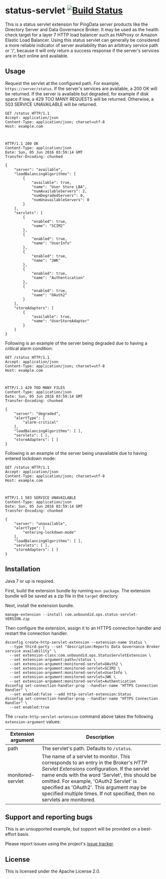 # status-servlet [![Build Status](https://travis-ci.org/pingidentity/status-servlet.svg?branch=master)](https://travis-ci.org/pingidentity/status-servlet)

This is a status servlet extension for PingData server products like the Directory
Server and Data Governance Broker. It may be used as the health check target for
a layer 7 HTTP load balancer such as HAProxy or Amazon Elastic Load Balancer. 
Using this status servlet can generally be considered a more reliable indicator
of server availability than an arbitrary service path or '/', because it will
only return a success response if the server's services are in fact online and
available.

## Usage

Request the servlet at the configured path. 
For example, `https://server/status`. If the server's services are available, a
200 OK will be returned. If the server is available but degraded, for example if
disk space if low, a 429 TOO MANY REQUESTS will be returned. Otherwise, a 503
SERVICE UNAVAILABLE will be returned.

```http
GET /status HTTP/1.1
Accept: application/json
Content-Type: application/json; charset=utf-8
Host: example.com



HTTP/1.1 200 OK
Content-Type: application/json
Date: Sun, 05 Jun 2016 03:59:14 GMT
Transfer-Encoding: chunked

{
    "server": "available",
    "loadBalancingAlgorithms": [
        {
            "available": true, 
            "name": "User Store LBA", 
            "numAvailableServers": 2, 
            "numDegradedServers": 0, 
            "numUnavailableServers": 0
        }
    ], 
    "servlets": [
        {
            "enabled": true, 
            "name": "SCIM2"
        }, 
        {
            "enabled": true, 
            "name": "UserInfo"
        }, 
        {
            "enabled": true, 
            "name": "JWK"
        }, 
        {
            "enabled": true, 
            "name": "Authentication"
        }, 
        {
            "enabled": true, 
            "name": "OAuth2"
        }
    ], 
    "storeAdapters": [
        {
            "available": true, 
            "name": "UserStoreAdapter"
        }
    ]
}
```

Following is an example of the server being degraded due to having
a critical alarm condition:

```http
GET /status HTTP/1.1
Accept: application/json
Content-Type: application/json; charset=utf-8
Host: example.com



HTTP/1.1 429 TOO MANY FILES
Content-Type: application/json
Date: Sun, 05 Jun 2016 03:59:14 GMT
Transfer-Encoding: chunked

{
    "server": "degraded",
    "alertType": [
        "alarm-critical"
    ],
    "loadBalancingAlgorithms": [ ],
    "servlets": [ ],
    "storeAdapters": [ ]
}
```

Following is an example of the server being unavailable due to having
entered lockdown mode:

```http
GET /status HTTP/1.1
Accept: application/json
Content-Type: application/json; charset=utf-8
Host: example.com



HTTP/1.1 503 SERVICE UNAVAILABLE
Content-Type: application/json
Date: Sun, 05 Jun 2016 03:59:14 GMT
Transfer-Encoding: chunked

{
    "server": "unavailable",
    "alertType": [
        "entering-lockdown-mode"
    ],
    "loadBalancingAlgorithms": [ ],
    "servlets": [ ],
    "storeAdapters": [ ]
}
```

## Installation

Java 7 or up is required.

First, build the extension bundle by running `mvn package`. The extension bundle will be saved as a zip file in the `target` directory.

Next, install the extension bundle.

```
manage-extension --install com.unboundid.ops.status-servlet-VERSION.zip
```

Then configure the extension, assign it to an HTTPS connection handler and 
restart the connection handler.

```
dsconfig create-http-servlet-extension --extension-name Status \
  --type third-party --set "description:Reports Data Governance Broker service availability" \
  --set extension-class:com.unboundid.ops.StatusServletExtension \
  --set extension-argument:path=/status \
  --set extension-argument:monitored-servlet=OAuth2 \
  --set extension-argument:monitored-servlet=SCIM2 \
  --set extension-argument:monitored-servlet=UserInfo \
  --set extension-argument:monitored-servlet=JWK \
  --set extension-argument:monitored-servlet=Authentication
dsconfig set-connection-handler-prop --handler-name "HTTPS Connection Handler" \
  --set enabled:false --add http-servlet-extension:Status
dsconfig set-connection-handler-prop --handler-name "HTTPS Connection Handler" \
  --set enabled:true
```

The `create-http-servlet-extension` command above takes the following `extension-argument` values:

| Extension argument | Description |
| --- | --- |
| path | The servlet's path. Defaults to `/status`. |
| monitored-servlet | The name of a servlet to monitor. This corresponds to an entry in the Broker's _HTTP Servlet Extensions_ configuration. If the servlet name ends with the word 'Servlet', this should be omitted. For example, 'OAuth2 Servlet' is specified as 'OAuth2'. This argument may be specified multiple times. If not specified, then no servlets are monitored. |

## Support and reporting bugs

This is an unsupported example, but support will be provided on a best-effort basis.

Please report issues using the project's [issue tracker](https://github.com/pingidentity/status-servlet/issues).

## License

This is licensed under the Apache License 2.0.
